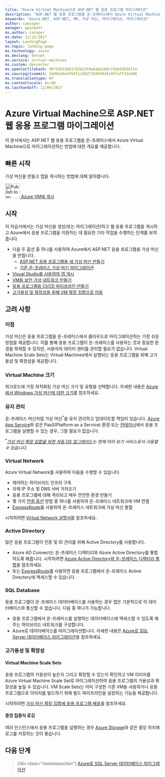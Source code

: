 ```yaml
---
title: "Azure Virtual Machine으로 ASP.NET 웹 응용 프로그램 마이그레이션"
description: "ASP.NET 웹 응용 프로그램을 온-프레미스에서 Azure Virtual Machine으로 마이그레이션하는 방법에 대해 알아봅니다."
keywords: "Azure.NET, ASP.NET, VM, 가상 머신, 마이그레이션, 마이그레이션"
author: camsoper
manager: wpickett
ms.author: casoper
ms.date: 11/15/2017
layout: LandingPage
ms.topic: landing-page
ms.technology: azure
ms.devlang: dotnet
ms.service: virtual-machines
ms.custom: devcenter
ms.openlocfilehash: 98f24553961793623f8a6aba10dcf45b930101fe
ms.sourcegitcommit: 3e904e6e4f04f1c92d729459434c85faff32e386
ms.translationtype: HT
ms.contentlocale: ko-KR
ms.lasthandoff: 12/09/2017
---
```

# <a name="migrate-an-aspnet-web-application-to-an-azure-virtual-machine"></a>Azure Virtual Machine으로 ASP.NET 웹 응용 프로그램 마이그레이션

이 문서에서는 ASP.NET 웹 응용 프로그램을 온-프레미스에서 Azure Virtual Machine으로 마이그레이션하는 방법에 대한 개요를 제공합니다.

## <a name="quickstart"></a>빠른 시작

가상 머신을 만들고 앱을 게시하는 방법에 대해 알아봅니다.

<div class="ico48Case">
    <div class="ico48Link">
        <a href="https://tutorials.visualstudio.com/aspnet-vm/intro">
            <img width="48" height="48" alt="Publish to an Azure VM" src="https://docs.microsoft.com/azure/media/index/virtualmachine.svg">
            <span>Azure VM에 게시</span>
        </a>
    </div>
</div>

## <a name="get-started"></a>시작

이 자습서에서는 가상 머신을 생성(또는 마이그레이션)하고 웹 응용 프로그램을 게시하고 Azure에서 응용 프로그램을 지원하는 데 필요한 기타 작업을 수행하는 단계를 보여줍니다.

- 다음 두 옵션 중 하나를 사용하여 Azure에서 ASP.NET 응용 프로그램용 가상 머신을 만듭니다.
    - [ASP.NET 응용 프로그램용 새 가상 머신 만들기](https://go.microsoft.com/fwlink/?linkid=863237)
    - [기존 온-프레미스 가상 머신 마이그레이션](https://docs.microsoft.com/azure/site-recovery/tutorial-migrate-on-premises-to-azure)
- [Visual Studio를 사용하여 앱 게시](https://go.microsoft.com/fwlink/?linkid=863240)
- [VM용 보안 가상 네트워크 만들기](https://docs.microsoft.com/azure/virtual-network/virtual-network-get-started-vnet-subnet)
- [응용 프로그램용 CI/CD 파이프라인 만들기](https://docs.microsoft.com/vsts/build-release/apps/cd/deploy-webdeploy-iis-deploygroups)
- [고가용성 및 확장성을 위해 VM 확장 집합으로 이동](https://docs.microsoft.com/azure/virtual-machine-scale-sets/virtual-machine-scale-sets-deploy-app)

## <a name="considerations"></a>고려 사항

### <a name="benefits"></a>이점

가상 머신은 응용 프로그램을 온-프레미스에서 클라우드로 마이그레이션하는 가장 쉬운 방법을 제공합니다.  이를 통해 응용 프로그램이 온-프레미스를 사용하는 것과 동일한 환경을 복제할 수 있지만, 사용자의 데이터 센터를 관리할 필요가 없습니다.  Virtual Machine Scale Sets는 Virtual Machines에서 실행되는 응용 프로그램을 위해 고가용성 및 확장성을 제공합니다.

### <a name="virtual-machine-size"></a>Virtual Machine 크기

워크로드에 가장 최적화된 가상 머신 크기 및 유형을 선택합니다.  자세한 내용은 [Azure에서 Windows 가상 머신에 대한 크기](https://docs.microsoft.com/azure/virtual-machines/windows/sizes)를 참조하세요.

### <a name="maintenance"></a>유지 관리

온-프레미스 머신처럼 가상 머신<sup>&#42;</sup>을 유지 관리하고 업데이트할 책임이 있습니다.  [Azure App Service](https://docs.microsoft.com/azure/app-service/)와 같은 PaaS(Platform as a Service) 환경 또는 [컨테이너](https://docs.microsoft.com/azure/app-service/containers/)에서 응용 프로그램을 실행할 수 있는 경우, 그럴 필요가 없습니다.

*<sup>&#42;</sup>[가상 머신 확장 집합을 위한 자동 OS 업그레이드](https://docs.microsoft.com/azure/virtual-machine-scale-sets/virtual-machine-scale-sets-automatic-upgrade)는 현재 미리 보기 서비스로서 사용할 수 있습니다.*

### <a name="virtual-networks"></a>Virtual Network

Azure Virtual Network를 사용하여 다음을 수행할 수 있습니다.
- 제어하는 하이브리드 인프라 구축
- 자체 IP 주소 및 DNS 서버 가져오기
- 응용 프로그램에 대해 격리되고 매우 안전한 환경 만들기
- 몇 가지 [연결 옵션](https://docs.microsoft.com/azure/vpn-gateway/vpn-gateway-about-vpngateways#s2smulti) 방법 중 하나를 사용하여 온-프레미스 네트워크에 VM 연결
- [ExpressRoute](https://azure.microsoft.com/services/expressroute/)를 사용하여 온-프레미스 네트워크에 가상 머신 통합

시작하려면 [Virtual Network 설명서](https://docs.microsoft.com/azure/virtual-network/)를 참조하세요.

### <a name="active-directory"></a>Active Directory
많은 응용 프로그램이 인증 및 ID 관리를 위해 Active Directory를 사용합니다.  
- Azure AD Connect는 온-프레미스 디렉터리와 Azure Active Directory를 통합하도록 해줍니다.  시작하려면 [Azure Active Directory와 온-프레미스 디렉터리 통합](https://docs.microsoft.com/azure/active-directory/connect/active-directory-aadconnect)을 참조하세요.  
- 또는 [ExpressRoute](https://azure.microsoft.com/services/expressroute/)를 사용하면 응용 프로그램에서 온-프레미스 Active Directory에 액세스할 수 있습니다.

### <a name="sql-databases"></a>SQL Database

응용 프로그램이 온-프레미스 데이터베이스를 사용하는 경우 앱은 기본적으로 이 데이터베이스와 통신할 수 없습니다. 다음 중 하나가 가능합니다.
- 응용 프로그램에서 온-프레미스를 실행하는 데이터베이스에 액세스할 수 있도록 해주는 하이브리드 네트워크를 구성합니다.  
- Azure로 데이터베이스를 마이그레이션합니다.  자세한 내용은 [Azure로 SQL Server 데이터베이스 마이그레이션](dotnet-howto-migrate-sql.md)을 참조하세요.

### <a name="high-availability-and-scalability"></a>고가용성 및 확장성 

#### <a name="virtual-machine-scale-sets"></a>Virtual Machine Scale Sets
응용 프로그램의 가용성이 높은지 그리고 확장할 수 있는지 확인하고 VM 이미지를 Azure Virtual Machine Scale Set로 마이그레이션하여 응용 프로그램의 가용성과 확장성을 높일 수 있습니다.  VM Scale Sets는 이미 구성한 기존 VM을 사용하거나 응용 프로그램으로 이미지를 빌드하기 위해 빌드 파이프라인을 설정하는 기능을 제공합니다.  

시작하려면 [가상 머신 확장 집합에 응용 프로그램 배포](https://docs.microsoft.com/azure/virtual-machine-scale-sets/virtual-machine-scale-sets-deploy-app)를 참조하세요.

#### <a name="centralized-logging"></a>중앙 집중식 로깅
여러 인스턴스에서 응용 프로그램을 실행하는 경우 [Azure Storage](https://docs.microsoft.com/azure/storage/)와 같은 중앙 위치에 로그를 저장하는 것이 좋습니다.

## <a name="next-steps"></a>다음 단계

> [!div class="nextstepaction"]
> [Azure로 SQL Server 데이터베이스 마이그레이션](dotnet-howto-migrate-sql.md)
